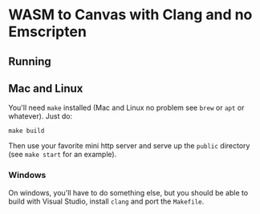 # WASM to Canvas with Clang and no Emscripten

## Running

## Mac and Linux

You'll need `make` installed (Mac and Linux no problem see `brew` or `apt` or whatever). Just do:

```
make build
```

Then use your favorite mini http server and serve up the `public` directory (see `make start` for an example).

### Windows

On windows, you'll have to do something else, but you should be able to build with Visual Studio, install `clang` and port the `Makefile`.
